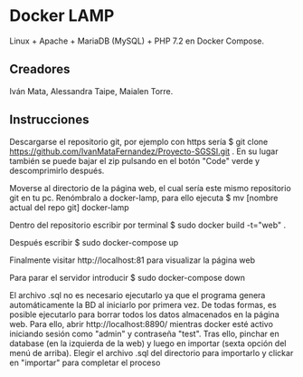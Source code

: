 
# Docker LAMP
Linux + Apache + MariaDB (MySQL) + PHP 7.2 en Docker Compose.


## Creadores
Iván Mata, Alessandra Taipe, Maialen Torre.

## Instrucciones

Descargarse el repositorio git, por ejemplo con https sería $ git clone https://github.com/IvanMataFernandez/Proyecto-SGSSI.git . En su lugar también se puede bajar el zip
pulsando en el botón "Code" verde y descomprimirlo después.

Moverse al directorio de la página web, el cual sería este mismo repositorio git en tu pc. Renómbralo a docker-lamp, para ello ejecuta $ mv [nombre actual del repo git] docker-lamp  
 
Dentro del repositorio escribir por terminal $ sudo docker build -t="web" .

Después escribir $ sudo docker-compose up

Finalmente visitar http://localhost:81 para visualizar la página web

Para parar el servidor introducir $ sudo docker-compose down


El archivo .sql no es necesario ejecutarlo ya que el programa genera automáticamente
la BD al iniciarlo por primera vez. De todas formas, es posible ejecutarlo para 
borrar todos los datos almacenados en la página web. 
Para ello, abrir http://localhost:8890/ mientras docker esté activo iniciando sesión 
como "admin" y contraseña "test". Tras ello, pinchar en database (en la izquierda de la web)
y luego en importar (sexta opción del menú de arriba). Elegir el archivo .sql del directorio
para importarlo y clickar en "importar" para completar el proceso

